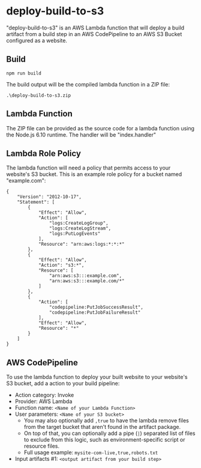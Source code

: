 deploy-build-to-s3
==================

"deploy-build-to-s3" is an AWS Lambda function that will deploy a build artifact from a build step in an AWS CodePipeline to an AWS S3 Bucket configured as a website.

Build
-----

    npm run build

The build output will be the compiled lambda function in a ZIP file:

    .\deploy-build-to-s3.zip

Lambda Function
---------------

The ZIP file can be provided as the source code for a lambda function using the Node.js 6.10 runtime. The handler will be "index.handler"

Lambda Role Policy
------------------

The lambda function will need a policy that permits access to your website's S3 bucket. This is an example role policy for a bucket named "example.com":

```
{
    "Version": "2012-10-17",
    "Statement": [
        {
            "Effect": "Allow",
            "Action": [
                "logs:CreateLogGroup",
                "logs:CreateLogStream",
                "logs:PutLogEvents"
            ],
            "Resource": "arn:aws:logs:*:*:*"
        },
        {
            "Effect": "Allow",
            "Action": "s3:*",
            "Resource": [
                "arn:aws:s3:::example.com",
                "arn:aws:s3:::example.com/*"
            ]
        },
        {
            "Action": [
                "codepipeline:PutJobSuccessResult",
                "codepipeline:PutJobFailureResult"
            ],
            "Effect": "Allow",
            "Resource": "*"
        }
    ]
}
```

AWS CodePipeline
----------------

To use the lambda function to deploy your built website to your website's S3 bucket, add a action to your build pipeline:
* Action category: Invoke
* Provider: AWS Lambda
* Function name: ```<Name of your Lambda Function>```
* User parameters: ```<Name of your S3 bucket>```
    * You may also optionally add ```,true``` to have the lambda remove files from the target bucket that aren't found in the artifact package.
    * On top of that, you can optionally add a pipe (```|```) separated list of files to exclude from this logic, such as environment-specific script or resource files. 
    * Full usage example: ```mysite-com-live,true,robots.txt```
* Input artifacts #1: ```<output artifact from your build step>```
